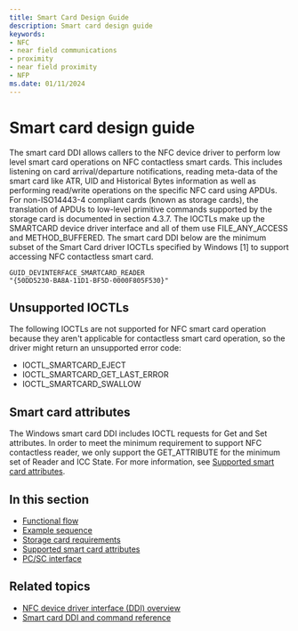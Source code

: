 ```yaml
---
title: Smart Card Design Guide
description: Smart card design guide
keywords:
- NFC
- near field communications
- proximity
- near field proximity
- NFP
ms.date: 01/11/2024
---
```


# Smart card design guide

The smart card DDI allows callers to the NFC device driver to perform low level smart card operations on NFC contactless smart cards. This includes listening on card arrival/departure notifications, reading meta-data of the smart card like ATR, UID and Historical Bytes information as well as performing read/write operations on the specific NFC card using APDUs. For non-ISO14443-4 compliant cards (known as storage cards), the translation of APDUs to low-level primitive commands supported by the storage card is documented in section 4.3.7. The IOCTLs make up the SMARTCARD device driver interface and all of them use FILE_ANY_ACCESS and METHOD_BUFFERED. The smart card DDI below are the minimum subset of the Smart Card driver IOCTLs specified by Windows \[1\] to support accessing NFC contactless smart card.

``` syntax
GUID_DEVINTERFACE_SMARTCARD_READER
"{50DD5230-BA8A-11D1-BF5D-0000F805F530}"
```

## Unsupported IOCTLs

The following IOCTLs are not supported for NFC smart card operation because they aren't applicable for contactless smart card operation, so the driver might return an unsupported error code:

- IOCTL_SMARTCARD_EJECT
- IOCTL_SMARTCARD_GET_LAST_ERROR
- IOCTL_SMARTCARD_SWALLOW

## Smart card attributes

The Windows smart card DDI includes IOCTL requests for Get and Set attributes. In order to meet the minimum requirement to support NFC contactless reader, we only support the GET_ATTRIBUTE for the minimum set of Reader and ICC State. For more information, see [Supported smart card attributes](smart-card-attributes.md).

## In this section

- [Functional flow](functional-flow.md)
- [Example sequence](example-sequence.md)
- [Storage card requirements](storage-card-requirements.md)
- [Supported smart card attributes](smart-card-attributes.md)
- [PC/SC interface](pc-sc-interface.md)

## Related topics

- [NFC device driver interface (DDI) overview](/windows-hardware/drivers/ddi/index)
- [Smart card DDI and command reference](/previous-versions/dn905601(v=vs.85))
